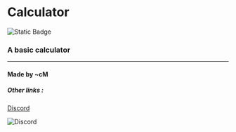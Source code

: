 # Calculator

![Static Badge](https://img.shields.io/badge/Language-C++(CLR)-blue)

<h3>A basic calculator</h3>

<hr>
<h4>Made by ~cM</h4>
<h5>Other links : </h5>
<a href="https://discord.gg/5W4XtHkc6g">Discord</a>

![Discord](https://img.shields.io/discord/1051030547402588170)

